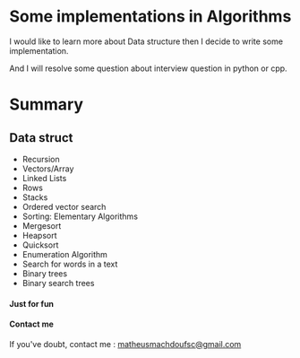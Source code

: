 # Some implementations in Algorithms


I would like to learn more about Data structure then I decide to write some implementation.

And I will resolve some question about interview question in python or cpp.

# Summary


## Data struct

* Recursion
* Vectors/Array
* Linked Lists
* Rows
* Stacks
* Ordered vector search
* Sorting: Elementary Algorithms
* Mergesort
* Heapsort
* Quicksort
* Enumeration Algorithm
* Search for words in a text
* Binary trees
* Binary search trees








#### Just for fun


#### Contact me

If you've doubt, contact me : matheusmachdoufsc@gmail.com
